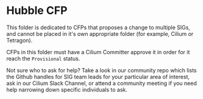 # Hubble CFP

This folder is dedicated to CFPs that proposes a change to multiple SIGs, and cannot be placed in it's own appropriate folder (for example, Cilium or Tetragon).

CFPs in this folder must have a Cilium Committer approve it in order for it reach the `Provisional` status.

Not sure who to ask for help? Take a look in our community repo which lists the Github handles for SIG team leads for your particular area of interest, ask in our Cilium Slack Channel, or attend a community meeting if you need help narrowing down specific individuals to ask.


